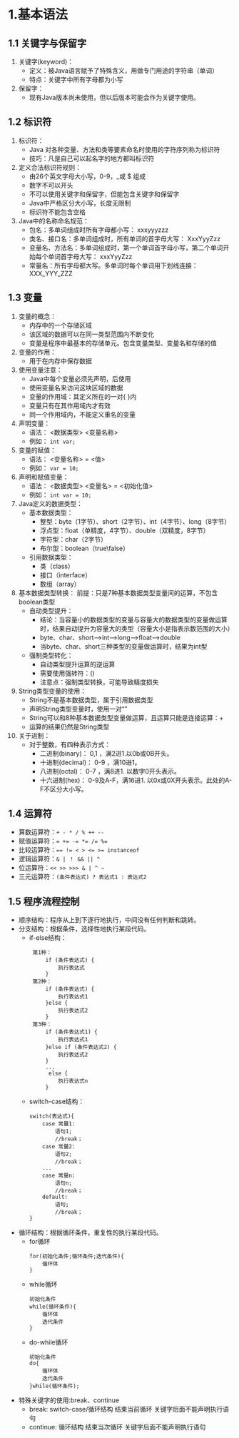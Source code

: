 # 1.基本语法  
## 1.1 关键字与保留字  
1. 关键字(keyword)：
   - 定义：被Java语言赋予了特殊含义，用做专门用途的字符串（单词）
   - 特点：关键字中所有字母都为小写
2. 保留字：
   - 现有Java版本尚未使用，但以后版本可能会作为关键字使用。
## 1.2 标识符  
1. 标识符：
   - Java 对各种变量、方法和类等要素命名时使用的字符序列称为标识符
   - 技巧：凡是自己可以起名字的地方都叫标识符
2. 定义合法标识符规则：
   - 由26个英文字母大小写，0-9，_或 $ 组成
   - 数字不可以开头
   - 不可以使用关键字和保留字，但能包含关键字和保留字
   - Java中严格区分大小写，长度无限制
   - 标识符不能包含空格
3. Java中的名称命名规范：
   - 包名：多单词组成时所有字母都小写： xxxyyyzzz
   - 类名、接口名：多单词组成时，所有单词的首字母大写： XxxYyyZzz
   - 变量名、方法名：多单词组成时，第一个单词首字母小写，第二个单词开始每个单词首字母大写： xxxYyyZzz
   - 常量名：所有字母都大写。多单词时每个单词用下划线连接： XXX_YYY_ZZZ
## 1.3 变量  
1. 变量的概念：
   - 内存中的一个存储区域
   - 该区域的数据可以在同一类型范围内不断变化
   - 变量是程序中最基本的存储单元。包含变量类型、变量名和存储的值
2. 变量的作用：
   - 用于在内存中保存数据
3. 使用变量注意：
   - Java中每个变量必须先声明，后使用
   - 使用变量名来访问这块区域的数据
   - 变量的作用域：其定义所在的一对{ }内
   - 变量只有在其作用域内才有效
   - 同一个作用域内，不能定义重名的变量
4. 声明变量：  
   - 语法： <数据类型> <变量名称>
   - 例如： `int var;`
5. 变量的赋值：
   - 语法： <变量名称> = <值>
   - 例如： `var = 10;`
6. 声明和赋值变量：
   - 语法： <数据类型> <变量名> = <初始化值>
   - 例如： `int var = 10;`
7. Java定义的数据类型：
   - 基本数据类型：
     - 整型：byte（1字节）、short（2字节）、int（4字节）、long（8字节）
     - 浮点型：float（单精度，4字节）、double（双精度，8字节）
     - 字符型：char（2字节）
     - 布尔型：boolean（true\false）
   - 引用数据类型：
     - 类（class）
     - 接口（interface）
     - 数组（array）
8. 基本数据类型转换：
前提：只是7种基本数据类型变量间的运算，不包含boolean类型  
   - 自动类型提升：
     - 结论：当容量小的数据类型的变量与容量大的数据类型的变量做运算时，结果自动提升为容量大的类型（容量大小是指表示数范围的大小）
     - byte、char、short-->int-->long-->float-->double
     - 当byte、char、short三种类型的变量做运算时，结果为int型
   - 强制类型转化：
     - 自动类型提升运算的逆运算
     - 需要使用强转符：()
     - 注意点：强制类型转换，可能导致精度损失
9. String类型变量的使用：
   - String不是基本数据类型，属于引用数据类型
   - 声明String类型变量时，使用一对“”
   - String可以和8种基本数据类型变量做运算，且运算只能是连接运算：+ 
   - 运算的结果仍然是String类型
10. 关于进制：
    - 对于整数，有四种表示方式：
      - 二进制(binary)： 0,1 ，满2进1.以0b或0B开头。
      - 十进制(decimal)： 0-9 ，满10进1。
      - 八进制(octal)： 0-7 ，满8进1. 以数字0开头表示。
      - 十六进制(hex)： 0-9及A-F，满16进1. 以0x或0X开头表示。此处的A-F不区分大小写。
## 1.4 运算符  
   - 算数运算符：`+ - * / % ++ --`
   - 赋值运算符：`= += -= *= /= %=`
   - 比较运算符：`== != < > <= >= instanceof`
   - 逻辑运算符：`& | ！ && || ^`
   - 位运算符：`<< >> >>> & | ^ ~`
   - 三元运算符：`(条件表达式) ? 表达式1 : 表达式2`
## 1.5 程序流程控制  
   - 顺序结构：程序从上到下逐行地执行，中间没有任何判断和跳转。
   - 分支结构：根据条件，选择性地执行某段代码。
     - if-else结构：
        ```
         第1种：
             if (条件表达式) {
                 执行表达式
             }
         第2种：
             if (条件表达式) {
                 执行表达式1
             }else {
                 执行表达式2
             }
         第3种：
             if (条件表达式1) {
                 执行表达式1
             }else if (条件表达式2) {
                 执行表达式2
             }
             ...
              else {
                 执行表达式n
             }
        ```
     - switch-case结构：
        ```
        switch(表达式){
            case 常量1:
                语句1;
                //break；
            case 常量2:
                语句2;
                //break；
            ...
            case 常量n:
                语句n;
                //break；
            default:
                语句;
                //break；
        }
        ```
   - 循环结构：根据循环条件，重复性的执行某段代码。
     - for循环
        ```
        for(初始化条件;循环条件;迭代条件){
            循环体
        }
        ```
     - while循环
        ```
        初始化条件
        while(循环条件){
            循环体
            迭代条件
        }
        ```
     - do-while循环
        ```
        初始化条件
        do{
            循环体
            迭代条件
        }while(循环条件);
        ```
   - 特殊关键字的使用:break、continue
     - break:  switch-case/循环结构    结束当前循环  关键字后面不能声明执行语句
     - continue:   循环结构    结束当次循环  关键字后面不能声明执行语句